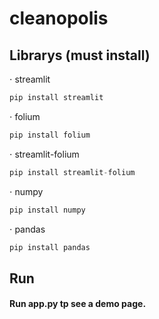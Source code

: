 # cleanopolis

## Librarys (must install)
⋅ streamlit
```python
pip install streamlit
```

⋅ folium
```python
pip install folium
```

⋅ streamlit-folium
```python
pip install streamlit-folium
```

⋅ numpy
```python
pip install numpy
```

⋅ pandas
```python
pip install pandas
```


## Run
#### Run app.py tp see a demo page. 
